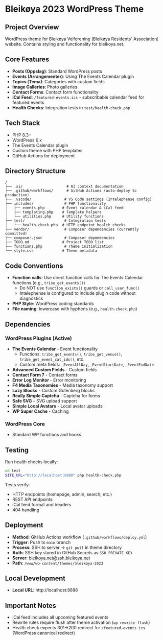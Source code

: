 # Bleikøya 2023 WordPress Theme

## Project Overview
WordPress theme for Bleikøya Velforening (Bleikøya Residents' Association) website. Contains styling and functionality for bleikoya.net.

## Core Features
- **Posts (Oppslag)**: Standard WordPress posts
- **Events (Arrangementer)**: Using The Events Calendar plugin
- **Topics (Tema)**: Categories with custom fields
- **Image Galleries**: Photo galleries
- **Contact Forms**: Contact form functionality
- **iCal Feed**: `/featured-events.ics` - subscribable calendar feed for featured events
- **Health Checks**: Integration tests in `test/health-check.php`

## Tech Stack
- PHP 8.3+
- WordPress 6.x
- The Events Calendar plugin
- Custom theme with PHP templates
- GitHub Actions for deployment

## Directory Structure
```
/
├── .ai/                    # AI context documentation
├── .github/workflows/      # GitHub Actions (auto-deploy to production)
├── .vscode/               # VS Code settings (Intelephense config)
├── includes/              # PHP functionality
│   ├── events.php        # Event calendar & iCal feed
│   ├── templating.php    # Template helpers
│   └── utilities.php     # Utility functions
├── test/                  # Integration tests
│   └── health-check.php  # HTTP endpoint health checks
├── vendor/                # Composer dependencies (currently committed)
├── composer.json          # Composer dependencies
├── TODO.md               # Project TODO list
├── functions.php          # Theme initialization
└── style.css             # Theme metadata

```

## Code Conventions
- **Function calls**: Use direct function calls for The Events Calendar functions (e.g., `tribe_get_events()`)
  - Do NOT use `function_exists()` guards or `call_user_func()`
  - Intelephense is configured to include plugin code without diagnostics
- **PHP Style**: WordPress coding standards
- **File naming**: lowercase with hyphens (e.g., `health-check.php`)

## Dependencies

### WordPress Plugins (Active)
<!-- To update: wp plugin list --format=table --path=/Users/gunderwonder/Prosjekter/bleikoya.net -->
- **The Events Calendar** - Event functionality
  - Functions: `tribe_get_events()`, `tribe_get_venue()`, `tribe_get_event_cat_ids()`, etc.
  - Custom meta fields: `_EventAllDay`, `_EventStartDate`, `_EventEndDate`
- **Advanced Custom Fields** - Custom fields
- **Contact Form 7** - Contact forms
- **Error Log Monitor** - Error monitoring
- **F4 Media Taxonomies** - Media taxonomy support
- **Lazy Blocks** - Custom Gutenberg blocks
- **Really Simple Captcha** - Captcha for forms
- **Safe SVG** - SVG upload support
- **Simple Local Avatars** - Local avatar uploads
- **WP Super Cache** - Caching

### WordPress Core
- Standard WP functions and hooks

## Testing
Run health checks locally:
```bash
cd test
SITE_URL="http://localhost:8888" php health-check.php
```

Tests verify:
- HTTP endpoints (homepage, admin, search, etc.)
- REST API endpoints
- iCal feed format and headers
- 404 handling

## Deployment
- **Method**: GitHub Actions workflow (`.github/workflows/deploy.yml`)
- **Trigger**: Push to `main` branch
- **Process**: SSH to server → `git pull` in theme directory
- **Auth**: SSH key stored in GitHub Secrets as `SSH_PRIVATE_KEY`
- **Server**: bleikoya.net@ssh.bleikoya.net
- **Path**: `/www/wp-content/themes/bleikoya-2023`

## Local Development
- **Local URL**: http://localhost:8888

## Important Notes
- iCal feed includes all upcoming featured events
- Rewrite rules require flush after theme activation (`wp rewrite flush`)
- Health check expects 301→200 redirect for `/featured-events.ics` (WordPress canonical redirect)

